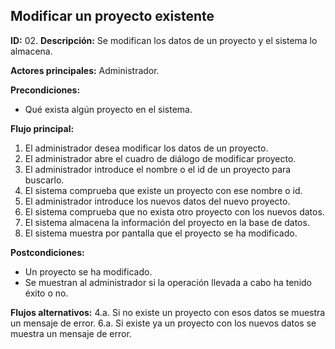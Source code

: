 ## Modificar un proyecto existente

**ID:** 02.
**Descripción:** Se modifican los datos de un proyecto y el sistema lo almacena.

**Actores principales:** Administrador.

**Precondiciones:**
* Qué exista algún proyecto en el sistema.


**Flujo principal:**
1. El administrador desea modificar los datos de un proyecto.
2. El administrador abre el cuadro de diálogo de modificar proyecto.
3. El administrador introduce el nombre o el id de un proyecto para buscarlo.
4. El sistema comprueba que existe un proyecto con ese nombre o id.
5. El administrador introduce los nuevos datos del nuevo proyecto.
6. El sistema comprueba que no exista otro proyecto con los nuevos datos.
7. El sistema almacena la información del proyecto en la base de datos.
8. El sistema muestra por pantalla que el proyecto se ha modificado. 

**Postcondiciones:**
* Un proyecto se ha modificado.
* Se muestran al administrador si la operación llevada a cabo ha tenido éxito o no.

**Flujos alternativos:**
4.a. Si no existe un proyecto con esos datos se muestra un mensaje de error.
6.a. Si existe ya un proyecto con los nuevos datos se muestra un mensaje de error.